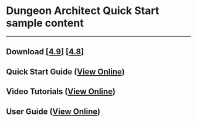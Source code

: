 # Dungeon Architect Quick Start sample content

---

## Download [[4.9](https://github.com/coderespawn/dungeon-architect-quick-start-ue4/archive/4.9.zip)] [[4.8](https://github.com/coderespawn/dungeon-architect-quick-start-ue4/archive/4.8.zip)]

## Quick Start Guide ([View Online](http://htmlpreview.github.io/?https://github.com/coderespawn/dungeon-architect-quick-start-ue4/blob/4.9/Quick%20Start%20Guide.html))

## Video Tutorials ([View Online](http://htmlpreview.github.io/?https://github.com/coderespawn/dungeon-architect-quick-start-ue4/blob/4.9/Docs/VideoTutorials.html))

## User Guide ([View Online](https://docs.google.com/document/d/1g1FrRcK8ohwg6VRhCLeKYB7B6mVO5xRPNkgWRfaogzY/edit))
